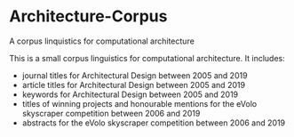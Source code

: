 # Architecture-Corpus
A corpus linquistics for computational architecture


This is a small corpus linguistics for computational architecture.
It includes: 
- journal titles for Architectural Design between 2005 and 2019 
- article titles for Architectural Design between 2005 and 2019 
- keywords for Architectural Design between 2005 and 2019
- titles of winning projects and honourable mentions for the eVolo skyscraper competition between 2006 and 2019
- abstracts for the eVolo skyscraper competition between 2006 and 2019
